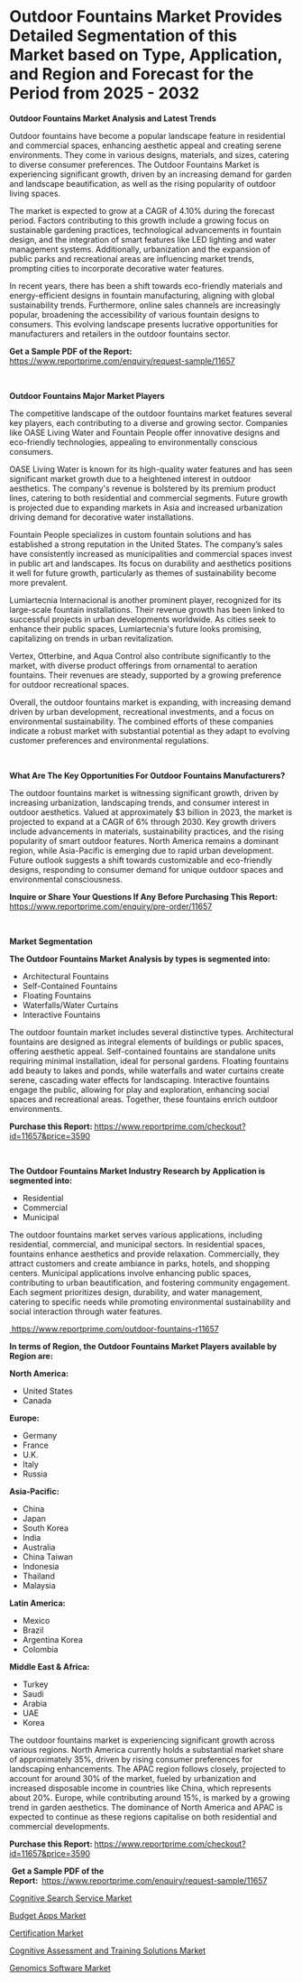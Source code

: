 <p><h1>Outdoor Fountains Market Provides Detailed Segmentation of this Market based on Type, Application, and Region and Forecast for the Period from 2025 - 2032</h1></p><p><strong>Outdoor Fountains Market Analysis and Latest Trends</strong></p>
<p><p>Outdoor fountains have become a popular landscape feature in residential and commercial spaces, enhancing aesthetic appeal and creating serene environments. They come in various designs, materials, and sizes, catering to diverse consumer preferences. The Outdoor Fountains Market is experiencing significant growth, driven by an increasing demand for garden and landscape beautification, as well as the rising popularity of outdoor living spaces.</p><p>The market is expected to grow at a CAGR of 4.10% during the forecast period. Factors contributing to this growth include a growing focus on sustainable gardening practices, technological advancements in fountain design, and the integration of smart features like LED lighting and water management systems. Additionally, urbanization and the expansion of public parks and recreational areas are influencing market trends, prompting cities to incorporate decorative water features.</p><p>In recent years, there has been a shift towards eco-friendly materials and energy-efficient designs in fountain manufacturing, aligning with global sustainability trends. Furthermore, online sales channels are increasingly popular, broadening the accessibility of various fountain designs to consumers. This evolving landscape presents lucrative opportunities for manufacturers and retailers in the outdoor fountains sector.</p></p>
<p><strong>Get a Sample PDF of the Report:&nbsp;</strong> <a href="https://www.reportprime.com/enquiry/request-sample/11657?utm_campaign=39&utm_medium=2&utm_source=Github&utm_content=ia&utm_term=21032025&utm_id=outdoor-fountains">https://www.reportprime.com/enquiry/request-sample/11657</a></p>
<p>&nbsp;</p>
<p><strong>Outdoor Fountains Major Market Players</strong></p>
<p><p>The competitive landscape of the outdoor fountains market features several key players, each contributing to a diverse and growing sector. Companies like OASE Living Water and Fountain People offer innovative designs and eco-friendly technologies, appealing to environmentally conscious consumers.</p><p>OASE Living Water is known for its high-quality water features and has seen significant market growth due to a heightened interest in outdoor aesthetics. The company's revenue is bolstered by its premium product lines, catering to both residential and commercial segments. Future growth is projected due to expanding markets in Asia and increased urbanization driving demand for decorative water installations.</p><p>Fountain People specializes in custom fountain solutions and has established a strong reputation in the United States. The company’s sales have consistently increased as municipalities and commercial spaces invest in public art and landscapes. Its focus on durability and aesthetics positions it well for future growth, particularly as themes of sustainability become more prevalent.</p><p>Lumiartecnia Internacional is another prominent player, recognized for its large-scale fountain installations. Their revenue growth has been linked to successful projects in urban developments worldwide. As cities seek to enhance their public spaces, Lumiartecnia's future looks promising, capitalizing on trends in urban revitalization.</p><p>Vertex, Otterbine, and Aqua Control also contribute significantly to the market, with diverse product offerings from ornamental to aeration fountains. Their revenues are steady, supported by a growing preference for outdoor recreational spaces. </p><p>Overall, the outdoor fountains market is expanding, with increasing demand driven by urban development, recreational investments, and a focus on environmental sustainability. The combined efforts of these companies indicate a robust market with substantial potential as they adapt to evolving customer preferences and environmental regulations.</p></p>
<p>&nbsp;</p>
<p><strong>What Are The Key Opportunities For Outdoor Fountains Manufacturers?</strong></p>
<p><p>The outdoor fountains market is witnessing significant growth, driven by increasing urbanization, landscaping trends, and consumer interest in outdoor aesthetics. Valued at approximately $3 billion in 2023, the market is projected to expand at a CAGR of 6% through 2030. Key growth drivers include advancements in materials, sustainability practices, and the rising popularity of smart outdoor features. North America remains a dominant region, while Asia-Pacific is emerging due to rapid urban development. Future outlook suggests a shift towards customizable and eco-friendly designs, responding to consumer demand for unique outdoor spaces and environmental consciousness.</p></p>
<p><strong>Inquire or Share Your Questions If Any Before Purchasing This Report:</strong> <a href="https://www.reportprime.com/enquiry/pre-order/11657?utm_campaign=39&utm_medium=2&utm_source=Github&utm_content=ia&utm_term=21032025&utm_id=outdoor-fountains">https://www.reportprime.com/enquiry/pre-order/11657</a></p>
<p>&nbsp;</p>
<p><strong>Market Segmentation</strong></p>
<p><strong>The Outdoor Fountains Market Analysis by types is segmented into:</strong></p>
<p><ul><li>Architectural Fountains</li><li>Self-Contained Fountains</li><li>Floating Fountains</li><li>Waterfalls/Water Curtains</li><li>Interactive Fountains</li></ul></p>
<p><p>The outdoor fountain market includes several distinctive types. Architectural fountains are designed as integral elements of buildings or public spaces, offering aesthetic appeal. Self-contained fountains are standalone units requiring minimal installation, ideal for personal gardens. Floating fountains add beauty to lakes and ponds, while waterfalls and water curtains create serene, cascading water effects for landscaping. Interactive fountains engage the public, allowing for play and exploration, enhancing social spaces and recreational areas. Together, these fountains enrich outdoor environments.</p></p>
<p><strong>Purchase this Report:&nbsp;</strong><a href="https://www.reportprime.com/checkout?id=11657&price=3590&utm_campaign=39&utm_medium=2&utm_source=Github&utm_content=ia&utm_term=21032025&utm_id=outdoor-fountains">https://www.reportprime.com/checkout?id=11657&price=3590</a></p>
<p>&nbsp;</p>
<p><strong>The Outdoor Fountains Market Industry Research by Application is segmented into:</strong></p>
<p><ul><li>Residential</li><li>Commercial</li><li>Municipal</li></ul></p>
<p><p>The outdoor fountains market serves various applications, including residential, commercial, and municipal sectors. In residential spaces, fountains enhance aesthetics and provide relaxation. Commercially, they attract customers and create ambiance in parks, hotels, and shopping centers. Municipal applications involve enhancing public spaces, contributing to urban beautification, and fostering community engagement. Each segment prioritizes design, durability, and water management, catering to specific needs while promoting environmental sustainability and social interaction through water features.</p></p>
<p><a href="https://www.reportprime.com/outdoor-fountains-r11657?utm_campaign=39&utm_medium=2&utm_source=Github&utm_content=ia&utm_term=21032025&utm_id=outdoor-fountains">&nbsp;https://www.reportprime.com/outdoor-fountains-r11657</a></p>
<p><strong>In terms of Region, the Outdoor Fountains Market Players available by Region are:</strong></p>
<p>
    <p> <strong> North America: </strong>
        <ul>
            <li>United States</li>
            <li>Canada</li>
        </ul>
        </p> 
    <p> <strong> Europe: </strong>
        <ul>
            <li>Germany</li>
            <li>France</li>
            <li>U.K.</li>
            <li>Italy</li>
            <li>Russia</li>
        </ul>
        </p> 
    <p> <strong> Asia-Pacific: </strong>
        <ul>
            <li>China</li>
            <li>Japan</li>
            <li>South Korea</li>
            <li>India</li>
            <li>Australia</li>
            <li>China Taiwan</li>
            <li>Indonesia</li>
            <li>Thailand</li>
            <li>Malaysia</li>
        </ul>
        </p> 
    <p> <strong> Latin America: </strong>
        <ul>
            <li>Mexico</li>
            <li>Brazil</li>
            <li>Argentina Korea</li>
            <li>Colombia</li>
        </ul>
        </p> 
    <p> <strong> Middle East & Africa: </strong>
        <ul>
            <li>Turkey</li>
            <li>Saudi</li>
            <li>Arabia</li>
            <li>UAE</li>
            <li>Korea</li>
        </ul>
    </p>
    </p>
<p><p>The outdoor fountains market is experiencing significant growth across various regions. North America currently holds a substantial market share of approximately 35%, driven by rising consumer preferences for landscaping enhancements. The APAC region follows closely, projected to account for around 30% of the market, fueled by urbanization and increased disposable income in countries like China, which represents about 20%. Europe, while contributing around 15%, is marked by a growing trend in garden aesthetics. The dominance of North America and APAC is expected to continue as these regions capitalise on both residential and commercial developments.</p></p>
<p><strong>Purchase this Report: </strong><a href="https://www.reportprime.com/checkout?id=11657&price=3590&utm_campaign=39&utm_medium=2&utm_source=Github&utm_content=ia&utm_term=21032025&utm_id=outdoor-fountains">https://www.reportprime.com/checkout?id=11657&price=3590</a></p>
<p>&nbsp;<strong>Get a Sample PDF of the Report:&nbsp;&nbsp;</strong><a href="https://www.reportprime.com/enquiry/request-sample/11657?utm_campaign=39&utm_medium=2&utm_source=Github&utm_content=ia&utm_term=21032025&utm_id=outdoor-fountains">https://www.reportprime.com/enquiry/request-sample/11657</a></p>
<p><strong></strong></p>
<p><p><a href="https://github.com/gauldvikerm6/Market-Research-Report-List-1/blob/main/cognitive-search-service-market.md?utm_campaign=39&utm_medium=2&utm_source=Github&utm_content=ia&utm_term=21032025&utm_id=outdoor-fountains">Cognitive Search Service Market</a></p><p><a href="https://github.com/gummaarmel83/Market-Research-Report-List-1/blob/main/budget-apps-market.md?utm_campaign=39&utm_medium=2&utm_source=Github&utm_content=ia&utm_term=21032025&utm_id=outdoor-fountains">Budget Apps Market</a></p><p><a href="https://github.com/akitamegge65/Market-Research-Report-List-1/blob/main/certification-market.md?utm_campaign=39&utm_medium=2&utm_source=Github&utm_content=ia&utm_term=21032025&utm_id=outdoor-fountains">Certification Market</a></p><p><a href="https://github.com/benasjuettk3/Market-Research-Report-List-1/blob/main/cognitive-assessment-and-training-solutions-market.md?utm_campaign=39&utm_medium=2&utm_source=Github&utm_content=ia&utm_term=21032025&utm_id=outdoor-fountains">Cognitive Assessment and Training Solutions Market</a></p><p><a href="https://github.com/ardgenoud/Market-Research-Report-List-1/blob/main/genomics-software-market.md?utm_campaign=39&utm_medium=2&utm_source=Github&utm_content=ia&utm_term=21032025&utm_id=outdoor-fountains">Genomics Software Market</a></p></p>
